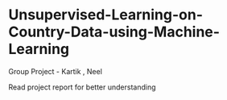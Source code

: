 # Unsupervised-Learning-on-Country-Data-using-Machine-Learning
Group Project - Kartik , Neel   

Read project report for better understanding
